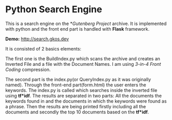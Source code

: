 # Python Search Engine
This is a search engine on the **Gutenberg Project* archive.
It is implemented with python and the front end part is handled with **Flask** framework.

**Demo:** http://search.gkos.dev

It is consisted of 2 basics elements:

The first one is the BuildIndex.py which scans the archive and creates an Inverted File and a file with the Document Names.
  I am using *3-in-4 Front Coding* compression.
  
The second part is the index.py(or QueryIndex.py as it was originally named).
  Through the front-end part(form.html) the user enters the keywords.
  The index.py is called which searches inside the inverted file using **tf*idf**.
  The results are separated in two parts:
    All the documents the keywords found in and
    the documents in which the keywords were found as a phrase.
  Then the results are being printed firstly including all the documents and secondly the top 10 documents based on the **tf*idf**.



